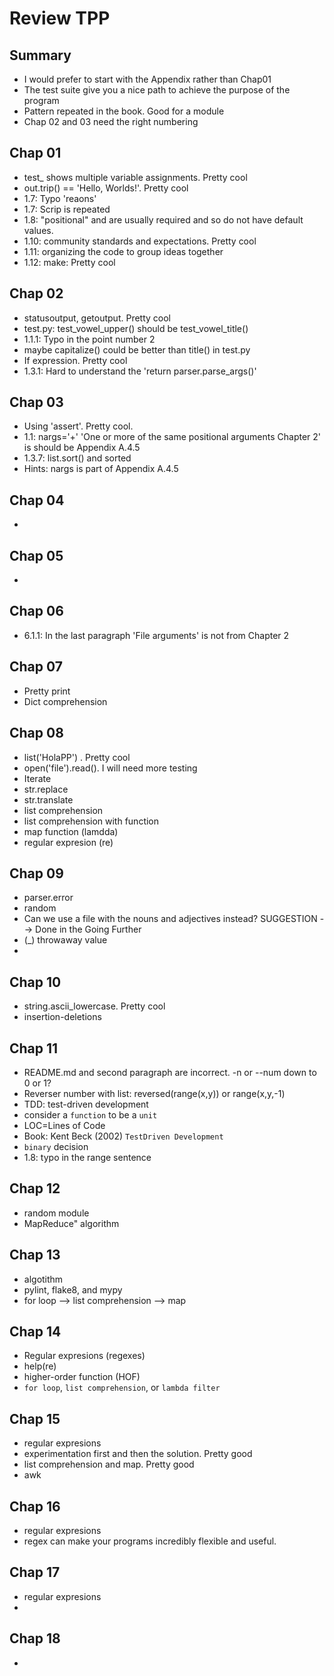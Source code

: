 # Review TPP

## Summary
- I would prefer to start with the Appendix rather than Chap01
- The test suite give you a nice path to achieve the purpose of the program
- Pattern repeated in the book. Good for a module
- Chap 02 and 03 need the right numbering

## Chap 01
- test_ shows multiple variable assignments. Pretty cool
- out.trip() == 'Hello, Worlds!'. Pretty cool
- 1.7: Typo 'reaons'
- 1.7: Scrip is repeated
- 1.8: "positional" and are usually required and so do not have default values.
- 1.10: community standards and expectations. Pretty cool
- 1.11: organizing the code to group ideas together
- 1.12: make: Pretty cool

## Chap 02
- statusoutput, getoutput. Pretty cool
- test.py: test_vowel_upper() should be test_vowel_title()
- 1.1.1: Typo in the point number 2
- maybe capitalize() could be better than title() in test.py
- If expression. Pretty cool
- 1.3.1: Hard to understand the 'return parser.parse_args()'

## Chap 03
- Using 'assert'. Pretty cool.
- 1.1: nargs='+' 'One or more of the same positional arguments Chapter 2' is should be Appendix A.4.5
- 1.3.7: list.sort() and sorted
- Hints: nargs is part of Appendix A.4.5

## Chap 04
-

## Chap 05
-

## Chap 06
- 6.1.1: In the last paragraph 'File arguments' is not from Chapter 2

## Chap 07
- Pretty print
- Dict comprehension 

## Chap 08
- list('HolaPP') . Pretty cool
- open('file').read(). I will need more testing 
- Iterate
- str.replace
- str.translate
- list comprehension
- list comprehension with function
- map function (lamdda)
- regular expresion (re)

## Chap 09
- parser.error
- random 
- Can we use a file with the nouns and adjectives instead? SUGGESTION --> Done in the Going Further
- (_) throwaway value
- 

## Chap 10
- string.ascii_lowercase. Pretty cool
- insertion-deletions

## Chap 11
- README.md and second paragraph are incorrect. -n or --num down to 0 or 1?
- Reverser number with list: reversed(range(x,y)) or range(x,y,-1)
- TDD: test-driven development
- consider a `function` to be a `unit`
- LOC=Lines of Code
- Book: Kent Beck (2002) `TestDriven Development`
- `binary` decision
- 1.8: typo in the range sentence

## Chap 12
- random module
- MapReduce" algorithm

## Chap 13
- algotithm
- pylint, flake8, and mypy
- for loop --> list comprehension --> map
 
## Chap 14
- Regular expresions (regexes)
- help(re)
- higher-order function (HOF)
- `for loop`, `list comprehension`, or `lambda filter`

## Chap 15
- regular expresions
- experimentation first and then the solution. Pretty good
- list comprehension and map. Pretty good
- awk

## Chap 16
- regular expresions
- regex can make your programs incredibly flexible and useful.

## Chap 17
- regular expresions
- 

## Chap 18
-